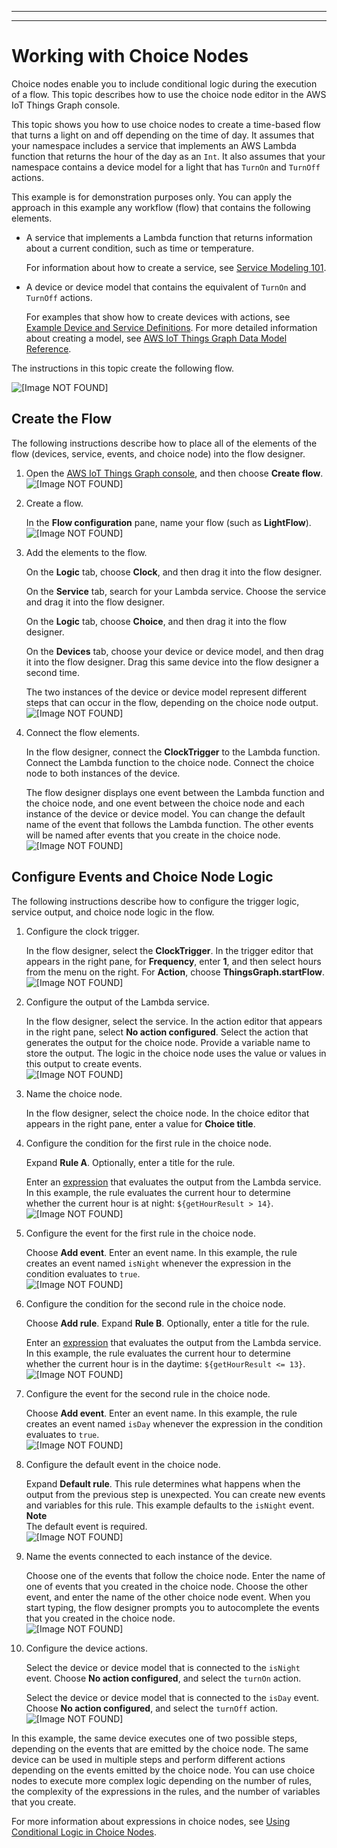 --------

--------

# Working with Choice Nodes<a name="iot-tg-workflows-choice-nodes"></a>

Choice nodes enable you to include conditional logic during the execution of a flow\. This topic describes how to use the choice node editor in the AWS IoT Things Graph console\. 

This topic shows you how to use choice nodes to create a time\-based flow that turns a light on and off depending on the time of day\. It assumes that your namespace includes a service that implements an AWS Lambda function that returns the hour of the day as an `Int`\. It also assumes that your namespace contains a device model for a light that has `TurnOn` and `TurnOff` actions\.

This example is for demonstration purposes only\. You can apply the approach in this example any workflow \(flow\) that contains the following elements\.
+ A service that implements a Lambda function that returns information about a current condition, such as time or temperature\.

  For information about how to create a service, see [Service Modeling 101](iot-tg-models-service101.html)\.
+ A device or device model that contains the equivalent of `TurnOn` and `TurnOff` actions\.

  For examples that show how to create devices with actions, see [Example Device and Service Definitions](iot-tg-examples.html)\. For more detailed information about creating a model, see [AWS IoT Things Graph Data Model Reference](iot-tg-models.html)\.

The instructions in this topic create the following flow\.

![\[Image NOT FOUND\]](http://docs.aws.amazon.com/thingsgraph/latest/ug/images/things-graph-choice-node-flow.png)

## Create the Flow<a name="iot-tg-workflows-choice-nodes-flow"></a>

The following instructions describe how to place all of the elements of the flow \(devices, service, events, and choice node\) into the flow designer\.

1. Open the [AWS IoT Things Graph console](https://console.aws.amazon.com/thingsgraph/home), and then choose **Create flow**\.  
![\[Image NOT FOUND\]](http://docs.aws.amazon.com/thingsgraph/latest/ug/images/TGConsoleCreateFlow.png)

1. Create a flow\.

   In the **Flow configuration** pane, name your flow \(such as **LightFlow**\)\.  
![\[Image NOT FOUND\]](http://docs.aws.amazon.com/thingsgraph/latest/ug/images/TGFlowCNConfig.png)

1. Add the elements to the flow\.

   On the **Logic** tab, choose **Clock**, and then drag it into the flow designer\.

   On the **Service** tab, search for your Lambda service\. Choose the service and drag it into the flow designer\.

   On the **Logic** tab, choose **Choice**, and then drag it into the flow designer\.

   On the **Devices** tab, choose your device or device model, and then drag it into the flow designer\. Drag this same device into the flow designer a second time\.

   The two instances of the device or device model represent different steps that can occur in the flow, depending on the choice node output\.  
![\[Image NOT FOUND\]](http://docs.aws.amazon.com/thingsgraph/latest/ug/images/TGFlowCNElements.png)

1. Connect the flow elements\.

   In the flow designer, connect the **ClockTrigger** to the Lambda function\. Connect the Lambda function to the choice node\. Connect the choice node to both instances of the device\.

   The flow designer displays one event between the Lambda function and the choice node, and one event between the choice node and each instance of the device or device model\. You can change the default name of the event that follows the Lambda function\. The other events will be named after events that you create in the choice node\.  
![\[Image NOT FOUND\]](http://docs.aws.amazon.com/thingsgraph/latest/ug/images/TGFlowCNConnections.png)

## Configure Events and Choice Node Logic<a name="iot-tg-workflows-choice-nodes-logic"></a>

The following instructions describe how to configure the trigger logic, service output, and choice node logic in the flow\.

1. Configure the clock trigger\.

   In the flow designer, select the **ClockTrigger**\. In the trigger editor that appears in the right pane, for **Frequency**, enter **1**, and then select hours from the menu on the right\. For **Action**, choose **ThingsGraph\.startFlow**\.  
![\[Image NOT FOUND\]](http://docs.aws.amazon.com/thingsgraph/latest/ug/images/TGFlowCNTrigger.png)

1. Configure the output of the Lambda service\.

   In the flow designer, select the service\. In the action editor that appears in the right pane, select **No action configured**\. Select the action that generates the output for the choice node\. Provide a variable name to store the output\. The logic in the choice node uses the value or values in this output to create events\.  
![\[Image NOT FOUND\]](http://docs.aws.amazon.com/thingsgraph/latest/ug/images/TGFlowCNLamAction.png)

1. Name the choice node\.

   In the flow designer, select the choice node\. In the choice editor that appears in the right pane, enter a value for **Choice title**\.

1. Configure the condition for the first rule in the choice node\.

   Expand **Rule A**\. Optionally, enter a title for the rule\.

   Enter an [expression](iot-tg-models-tdm-expressions.html) that evaluates the output from the Lambda service\. In this example, the rule evaluates the current hour to determine whether the current hour is at night: `${getHourResult > 14}`\.  
![\[Image NOT FOUND\]](http://docs.aws.amazon.com/thingsgraph/latest/ug/images/things-graph-choice-node-ruleA.png)

1. Configure the event for the first rule in the choice node\.

   Choose **Add event**\. Enter an event name\. In this example, the rule creates an event named `isNight` whenever the expression in the condition evaluates to `true`\.  
![\[Image NOT FOUND\]](http://docs.aws.amazon.com/thingsgraph/latest/ug/images/things-graph-choice-node-ruleA-event.png)

1. Configure the condition for the second rule in the choice node\.

   Choose **Add rule**\. Expand **Rule B**\. Optionally, enter a title for the rule\.

   Enter an [expression](iot-tg-models-tdm-expressions.html) that evaluates the output from the Lambda service\. In this example, the rule evaluates the current hour to determine whether the current hour is in the daytime: `${getHourResult <= 13}`\.  
![\[Image NOT FOUND\]](http://docs.aws.amazon.com/thingsgraph/latest/ug/images/things-graph-choice-node-ruleB.png)

1. Configure the event for the second rule in the choice node\.

   Choose **Add event**\. Enter an event name\. In this example, the rule creates an event named `isDay` whenever the expression in the condition evaluates to `true`\.  
![\[Image NOT FOUND\]](http://docs.aws.amazon.com/thingsgraph/latest/ug/images/things-graph-choice-node-ruleB-event.png)

1. Configure the default event in the choice node\.

   Expand **Default rule**\. This rule determines what happens when the output from the previous step is unexpected\. You can create new events and variables for this rule\. This example defaults to the `isNight` event\.
**Note**  
The default event is required\.  
![\[Image NOT FOUND\]](http://docs.aws.amazon.com/thingsgraph/latest/ug/images/things-graph-choice-node-defaultrule.png)

1. Name the events connected to each instance of the device\.

   Choose one of the events that follow the choice node\. Enter the name of one of events that you created in the choice node\. Choose the other event, and enter the name of the other choice node event\. When you start typing, the flow designer prompts you to autocomplete the events that you created in the choice node\.  
![\[Image NOT FOUND\]](http://docs.aws.amazon.com/thingsgraph/latest/ug/images/TGFlowCNConnectEvents.png)

1. Configure the device actions\.

   Select the device or device model that is connected to the `isNight` event\. Choose **No action configured**, and select the `turnOn` action\.

   Select the device or device model that is connected to the `isDay` event\. Choose **No action configured**, and select the `turnOff` action\.  
![\[Image NOT FOUND\]](http://docs.aws.amazon.com/thingsgraph/latest/ug/images/things-graph-choice-node-flow.png)

In this example, the same device executes one of two possible steps, depending on the events that are emitted by the choice node\. The same device can be used in multiple steps and perform different actions depending on the events emitted by the choice node\. You can use choice nodes to execute more complex logic depending on the number of rules, the complexity of the expressions in the rules, and the number of variables that you create\.

For more information about expressions in choice nodes, see [Using Conditional Logic in Choice Nodes](iot-tg-workflows-choice-nodes-expressions.html)\.